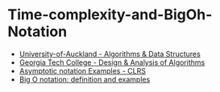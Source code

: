 # Time-complexity-and-BigOh-Notation

* [University-of-Auckland - Algorithms & Data Structures](https://www.cs.auckland.ac.nz/courses/compsci220s1t/lectures/lecturenotes/GG-lectures/)
* [Georgia Tech College - Design & Analysis of Algorithms](../Extra-Materials-Design-Analysis-of-Algorithms/Time-complexity-and-BigOh-Notation/Georgia-Tech/)
* [Asymptotic notation Examples - CLRS](https://walkccc.github.io/CLRS/Chap03/3.1/)
* [Big O notation: definition and examples](https://yourbasic.org/algorithms/big-o-notation-explained/)
